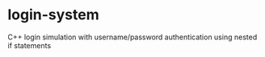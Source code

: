 # login-system
C++ login simulation with username/password authentication using nested if statements
